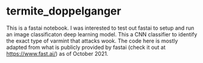 # termite_doppelganger
This is a fastai notebook. I was interested to test out fastai to setup and run an image classificaton deep learning model. This a CNN classifier to identify the exact type of varmint that attacks wook. The code here is mostly adapted from what is publicly provided by fastai (check it out at https://www.fast.ai/) as of October 2021.
